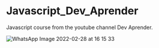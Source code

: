 # Javascript_Dev_Aprender
Javascript course from the youtube channel Dev Aprender.

![WhatsApp Image 2022-02-28 at 16 15 33](https://user-images.githubusercontent.com/64646796/156044973-ba77d9fd-d1f6-4012-94d3-1dd53f4dfa16.jpeg)

